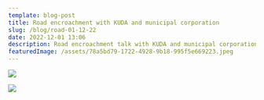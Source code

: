```yaml
---
template: blog-post
title: Road encroachment with KUDA and municipal corporation
slug: /blog/road-01-12-22
date: 2022-12-01 13:06
description: Road encroachment talk with KUDA and municipal corporation
featuredImage: /assets/78a5bd79-1722-4928-9b18-995f5e669223.jpeg
---
```

![](/assets/71140a6a-f4c1-4c6a-93df-79b3fdea563c.jpeg)

![](/assets/220e8952-9e3c-4f5d-98e6-d81082fb33fe.jpeg)
